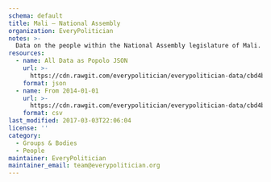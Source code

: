 ```yaml
---
schema: default
title: Mali — National Assembly
organization: EveryPolitician
notes: >-
  Data on the people within the National Assembly legislature of Mali.
resources:
  - name: All Data as Popolo JSON
    url: >-
      https://cdn.rawgit.com/everypolitician/everypolitician-data/cbd4bef72dbb88dd549b2e41a411c244c9f54d4e/data/Mali/Assembly/ep-popolo-v1.0.json
    format: json
  - name: From 2014-01-01
    url: >-
      https://cdn.rawgit.com/everypolitician/everypolitician-data/cbd4bef72dbb88dd549b2e41a411c244c9f54d4e/data/Mali/Assembly/term-2014.csv
    format: csv
last_modified: 2017-03-03T22:06:04
license: ''
category:
  - Groups & Bodies
  - People
maintainer: EveryPolitician
maintainer_email: team@everypolitician.org
---
```

